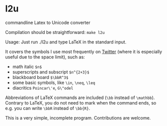 # l2u
commandline Latex to Unicode converter

Compilation should be straightforward: `make l2u`

Usage: Just run ./l2u and type LaTeX in the standard input. 

It covers the symbols I use most frequently on [Twitter](https://twitter.com/zenorogue/)
(where it is especially useful due to the space limit), such as:

* math italic `$n$`
* superscripts and subscript `$n^{2+3}$`
* blackboard board `$\bbR^3$`
* some basic symbols, like `\in`, `\neq`, `\leq`
* diacritics `Poincar\'e`, `G\"odel`

Abbreviations of LaTeX commands are included (`\bb` instead of `\mathbb`).
Contrary to LaTeX, you do not need to mark when the command ends,
so e.g. you can write `\bbR` instead of `\bb{R}`.

This is a very simple, incomplete program. Contributions are welcome.
